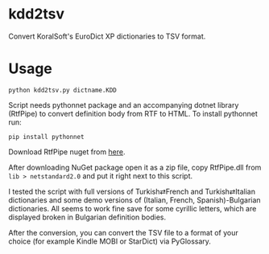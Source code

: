 # kdd2tsv
Convert KoralSoft's EuroDict XP dictionaries to TSV format.
# Usage
`python kdd2tsv.py dictname.KDD`

Script needs pythonnet package and an accompanying dotnet library (RtfPipe) to convert definition body from RTF to HTML. To install pythonnet run:

`pip install pythonnet`

Download RtfPipe nuget from [here](https://www.nuget.org/packages/RtfPipe).

After downloading NuGet package open it as a zip file, copy RtfPipe.dll from `lib > netstandard2.0` and put it right next to this script.

I tested the script with full versions of Turkish⇄French and Turkish⇄Italian dictionaries and some demo versions of (Italian, French, Spanish)-Bulgarian dictionaries. All seems to work fine save for some cyrillic letters, which are displayed broken in Bulgarian definition bodies.

After the conversion, you can convert the TSV file to a format of your choice (for example Kindle MOBI or StarDict) via PyGlossary.
